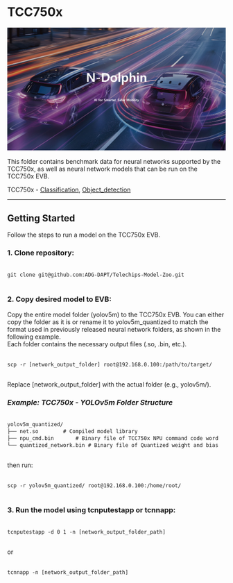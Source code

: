 # TCC750x

![N-Dolphin Image](../docs/image/n_dolphin.png)

This folder contains benchmark data for neural networks supported by the TCC750x, as well as neural network models that can be run on the TCC750x EVB.

TCC750x - [Classification](./Classification/README.md), [Object_detection](./Object_detection/README.md)

---

## **Getting Started**
Follow the steps to run a model on the TCC750x EVB.

### 1. Clone repository:
<pre> <code>
git clone git@github.com:ADG-DAPT/Telechips-Model-Zoo.git
</code> </pre>

### 2. Copy desired model to EVB:
Copy the entire model folder (yolov5m) to the TCC750x EVB.
You can either copy the folder as it is or rename it to yolov5m_quantized to match the format used in previously released neural network folders, as shown in the following example.  
Each folder contains the necessary output files (.so, .bin, etc.).
<pre> <code>
scp -r [network_output_folder] root@192.168.0.100:/path/to/target/
</code> </pre>
Replace [network_output_folder] with the actual folder (e.g., yolov5m/).  

### ***Example: TCC750x - YOLOv5m Folder Structure***
<pre> <code>
yolov5m_quantized/
├── net.so        # Compiled model library
├── npu_cmd.bin       # Binary file of TCC750x NPU command code word
└── quantized_network.bin # Binary file of Quantized weight and bias 
</code> </pre>
then run:
<pre> <code>
scp -r yolov5m_quantized/ root@192.168.0.100:/home/root/
</code> </pre>

### 3. Run the model using tcnputestapp or tcnnapp:
<pre> <code>
tcnputestapp -d 0 1 -n [network_output_folder_path]
</code> </pre>
or
<pre> <code>
tcnnapp -n [network_output_folder_path]
</code> </pre>
